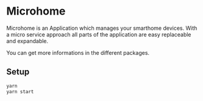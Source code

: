 # Microhome

Microhome is an Application which manages your smarthome devices. With a micro service approach all parts of the application are easy replaceable and expandable.

You can get more informations in the different packages.

## Setup

```bash
yarn
yarn start
```
